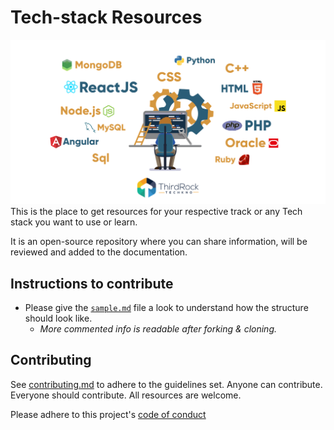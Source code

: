 
# Tech-stack Resources
![This is an image](tekstack.png)
This is the place to get resources for your respective track or any Tech stack you want to use or learn.

It is an open-source repository where you can share information, will be reviewed and added to the documentation.

## Instructions to contribute
- Please give the [`sample.md`](https://github.com/SpaceyaTechKe/Tech-Stacks-Resources/blob/main/sample.md) file a look to understand how the structure should look like.
    - *More commented info is readable after forking & cloning.*

## Contributing
See [contributing.md](https://github.com/SpaceyaTechKe/SpaceYaTech-sessions/blob/main/CONTRIBUTING.md) to adhere to the guidelines set. Anyone can contribute. Everyone should contribute. All resources are welcome.

Please adhere to this project's [code of conduct](https://github.com/SpaceyaTechKe/SpaceYaTech-sessions/blob/main/CODE_OF_CONDUCT.md)
